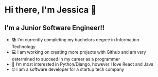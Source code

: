 # Hi there, I'm Jessica 👋 


## I'm a Junior Software Engineer!!

- 📚 I'm currently completing my bachelors degree in Information Technology
- 💻 I am working on creating more projects with Github and am very determined to succeed in my career as a programmer
- 🌱 I’m most interested in Python/Django, however I love React and Java
- 🤓 I am a software developer for a startup tech company



<br />
<br />


